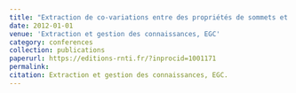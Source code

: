 ```yaml
---
title: "Extraction de co-variations entre des propriétés de sommets et leur position topologique dans un graphe attribué"
date: 2012-01-01
venue: 'Extraction et gestion des connaissances, EGC'
category: conferences
collection: publications
paperurl: https://editions-rnti.fr/?inprocid=1001171
permalink: 
citation: Extraction et gestion des connaissances, EGC.
---
```

